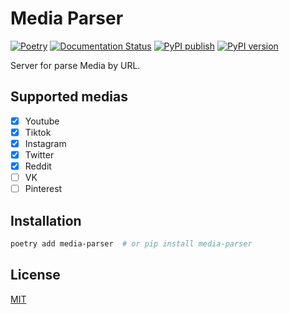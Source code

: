 # Media Parser

[![Poetry](https://img.shields.io/endpoint?url=https://python-poetry.org/badge/v0.json)](https://python-poetry.org/)
[![Documentation Status](https://readthedocs.org/projects/media-parser/badge/?version=latest)](https://media-parser.readthedocs.io/?badge=latest)
[![PyPI publish](https://github.com/jag-k/media-parser/actions/workflows/pypi-publish.yml/badge.svg)](https://github.com/jag-k/media-parser/actions/workflows/pypi-publish.yml)
[![PyPI version](https://img.shields.io/pypi/v/media-parser?logo=pypi&label=media-parser)](https://pypi.org/project/media-parsers/)

Server for parse Media by URL.

## Supported medias

- [x] Youtube
- [x] Tiktok
- [x] Instagram
- [x] Twitter
- [x] Reddit
- [ ] VK
- [ ] Pinterest

## Installation

```bash
poetry add media-parser  # or pip install media-parser
```

## License

[MIT](https://github.com/jag-k/media-parser/blob/main/LICENSE)
